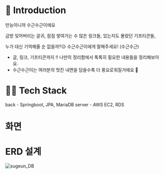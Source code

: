 # 📌 Introduction

만능이니까 수근수근이에요 

금방 잊어버리는 글귀, 점점 쌓여가는 수 많은 링크들, 있는지도 몰랐던 기프티콘들,

누가 대신 기억해줄 순 없을까?😥 수근수근이에게 말해주세요! (수근수근)
- 글, 링크, 기프티콘까지 !! 나만의 정리함에서 톡톡히 필요한 내용들을 정리해보아요.
- 수근수근이는 여러분의 멋진 내면을 담을수록 더 풍요로워질거에요 🙏


# 👨‍💻 Tech Stack
back - Springboot, JPA, MariaDB
server - AWS EC2, RDS

# 화면



# ERD 설계
![sugeun_DB](https://user-images.githubusercontent.com/77663506/124476472-cf474f00-dddd-11eb-8bdc-8f27d5219818.png)

